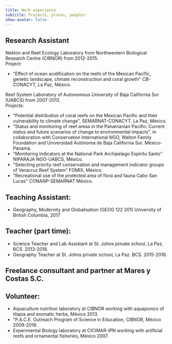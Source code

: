 ```yaml
---
title: Work experience
subtitle: Projects, places, people!
show-avatar: false
---
```


## Research Assistant 
Nekton and Reef Ecology Laboratory from Northwestern Biological Research Centre (CIBNOR) from 2012-2015.   
Project:
* "Effect of ocean acidification on the reefs of the Mexican Pacific, genetic landscape, climate reconstruction and coral growth" CB-CONACYT, La Paz, México.   

Reef System Laboratory of Autonomous University of Baja California Sur (UABCS) from 2007-2012.  
Projects:
* "Potential distribution of coral reefs on the Mexican Pacific and their vulnerability to climate change", SEMARNAT-CONACYT. La Paz, México.
* "Status and monitoring of reef areas in the Panamanian Pacific: Current status and future scenarios of change to environmental impacts”, in collaboration with Conservation International NGO, Walton Family Foundation and Universidad Autónoma de Baja California Sur. México-Panamá.
* "Monitoring Indicators at the National Park Archipelago Espiritu Santo" NIPARAJA NGO-UABCS, México.
* "Selecting priority reef conservation and management indicator groups of Veracruz Reef System” FOMIX, México.
* "Recreational use of the protected area of flora and fauna Cabo San Lucas" CONANP-SEMARNAT México. 

## Teaching Assistant:
* Geography, Modernity and Globalisation (GEOG 122 201) University of British Columbia, 2017

## Teacher (part time):
* Science Teacher and Lab Assistant at St. Johns private school, La Paz, BCS. 2013-2016.
* Geography Teacher at St. Johns private school, La Paz. BCS. 2015-2016.

## Freelance consultant and partner at Mares y Costas S.C. 

## Volunteer:
* Aquaculture nutrition laboratory at CIBNOR working with aquaponics of tilapia and aromatic herbs, México 2013.
* "P.A.C.E. Outreach Program of Science in Education, CIBNOR, México 2009-2016.
* Experimental Biology laboratory at CICIMAR-IPN working with artificial reefs and ornamental fisheries, México 2007. 


